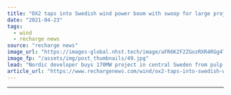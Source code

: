 ```yaml
---
title: "OX2 taps into Swedish wind power boom with swoop for large project in forest"
date: "2021-04-23"
tags: 
  - wind
  - recharge news
source: "recharge news"
image_url: "https://images-global.nhst.tech/image/aFR6K2F2ZGozRXR4RGg4TnMxc2Rsc3IrZXJBYVhYZis2T0tabnBRa29sND0=/nhst/binary/a416c51d6b87a3f5d2632ef428762d0c"
image_fp: "/assets/img/post_thumbnails/49.jpg"
lead: "Nordic developer buys 170MW project in central Sweden from pulp and paper company Stora Enso"
article_url: "https://www.rechargenews.com/wind/ox2-taps-into-swedish-wind-power-boom-with-swoop-for-large-project-in-forest/2-1-1000261"
---
```


---
